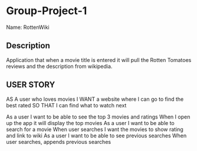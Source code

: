 # Group-Project-1

Name: RottenWiki

## Description 
Application that when a movie title is entered it will pull the Rotten Tomatoes reviews and the description from wikipedia.

## USER STORY

AS A user who loves movies 
I WANT a website where I can go to find the best rated
SO THAT I can find what to watch next

As a user I want to be able to see the top 3 movies and ratings
When I open up the app it will display the top movies
As a user I want to be able to search for a movie
When user searches I want the movies to show rating and link to wiki
As a user I want to be able to see previous searches
When user searches, appends previous searches

